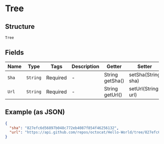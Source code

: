 
# Tree

## Structure

`Tree`

## Fields

| Name | Type | Tags | Description | Getter | Setter |
|  --- | --- | --- | --- | --- | --- |
| `Sha` | `String` | Required | - | String getSha() | setSha(String sha) |
| `Url` | `String` | Required | - | String getUrl() | setUrl(String url) |

## Example (as JSON)

```json
{
  "sha": "827efc6d56897b048c772eb4087f854f46256132",
  "url": "https://api.github.com/repos/octocat/Hello-World/tree/827efc6d56897b048c772eb4087f854f46256132"
}
```


